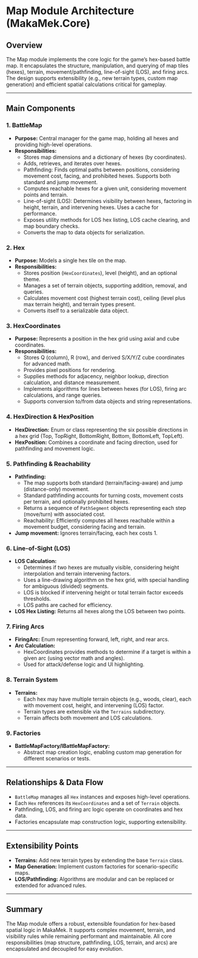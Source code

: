 # Map Module Architecture (MakaMek.Core)

## Overview
The Map module implements the core logic for the game’s hex-based battle map. It encapsulates the structure, manipulation, and querying of map tiles (hexes), terrain, movement/pathfinding, line-of-sight (LOS), and firing arcs. The design supports extensibility (e.g., new terrain types, custom map generation) and efficient spatial calculations critical for gameplay.

---

## Main Components

### 1. BattleMap
- **Purpose:** Central manager for the game map, holding all hexes and providing high-level operations.
- **Responsibilities:**
  - Stores map dimensions and a dictionary of hexes (by coordinates).
  - Adds, retrieves, and iterates over hexes.
  - Pathfinding: Finds optimal paths between positions, considering movement cost, facing, and prohibited hexes. Supports both standard and jump movement.
  - Computes reachable hexes for a given unit, considering movement points and terrain.
  - Line-of-sight (LOS): Determines visibility between hexes, factoring in height, terrain, and intervening hexes. Uses a cache for performance.
  - Exposes utility methods for LOS hex listing, LOS cache clearing, and map boundary checks.
  - Converts the map to data objects for serialization.

### 2. Hex
- **Purpose:** Models a single hex tile on the map.
- **Responsibilities:**
  - Stores position (`HexCoordinates`), level (height), and an optional theme.
  - Manages a set of terrain objects, supporting addition, removal, and queries.
  - Calculates movement cost (highest terrain cost), ceiling (level plus max terrain height), and terrain types present.
  - Converts itself to a serializable data object.

### 3. HexCoordinates
- **Purpose:** Represents a position in the hex grid using axial and cube coordinates.
- **Responsibilities:**
  - Stores Q (column), R (row), and derived S/X/Y/Z cube coordinates for advanced math.
  - Provides pixel positions for rendering.
  - Supplies methods for adjacency, neighbor lookup, direction calculation, and distance measurement.
  - Implements algorithms for lines between hexes (for LOS), firing arc calculations, and range queries.
  - Supports conversion to/from data objects and string representations.

### 4. HexDirection & HexPosition
- **HexDirection:** Enum or class representing the six possible directions in a hex grid (Top, TopRight, BottomRight, Bottom, BottomLeft, TopLeft).
- **HexPosition:** Combines a coordinate and facing direction, used for pathfinding and movement logic.

### 5. Pathfinding & Reachability
- **Pathfinding:**
  - The map supports both standard (terrain/facing-aware) and jump (distance-only) movement.
  - Standard pathfinding accounts for turning costs, movement costs per terrain, and optionally prohibited hexes.
  - Returns a sequence of `PathSegment` objects representing each step (move/turn) with associated cost.
  - Reachability: Efficiently computes all hexes reachable within a movement budget, considering facing and terrain.
- **Jump movement:** Ignores terrain/facing, each hex costs 1.

### 6. Line-of-Sight (LOS)
- **LOS Calculation:**
  - Determines if two hexes are mutually visible, considering height interpolation and terrain intervening factors.
  - Uses a line-drawing algorithm on the hex grid, with special handling for ambiguous (divided) segments.
  - LOS is blocked if intervening height or total terrain factor exceeds thresholds.
  - LOS paths are cached for efficiency.
- **LOS Hex Listing:** Returns all hexes along the LOS between two points.

### 7. Firing Arcs
- **FiringArc:** Enum representing forward, left, right, and rear arcs.
- **Arc Calculation:**
  - HexCoordinates provides methods to determine if a target is within a given arc (using vector math and angles).
  - Used for attack/defense logic and UI highlighting.

### 8. Terrain System
- **Terrains:**
  - Each hex may have multiple terrain objects (e.g., woods, clear), each with movement cost, height, and intervening (LOS) factor.
  - Terrain types are extensible via the `Terrains` subdirectory.
  - Terrain affects both movement and LOS calculations.

### 9. Factories
- **BattleMapFactory/IBattleMapFactory:**
  - Abstract map creation logic, enabling custom map generation for different scenarios or tests.

---

## Relationships & Data Flow
- `BattleMap` manages all `Hex` instances and exposes high-level operations.
- Each `Hex` references its `HexCoordinates` and a set of `Terrain` objects.
- Pathfinding, LOS, and firing arc logic operate on coordinates and hex data.
- Factories encapsulate map construction logic, supporting extensibility.

---

## Extensibility Points
- **Terrains:** Add new terrain types by extending the base `Terrain` class.
- **Map Generation:** Implement custom factories for scenario-specific maps.
- **LOS/Pathfinding:** Algorithms are modular and can be replaced or extended for advanced rules.

---

## Summary
The Map module offers a robust, extensible foundation for hex-based spatial logic in MakaMek. It supports complex movement, terrain, and visibility rules while remaining performant and maintainable. All core responsibilities (map structure, pathfinding, LOS, terrain, and arcs) are encapsulated and decoupled for easy evolution.
